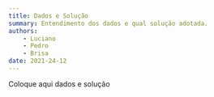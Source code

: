 ```yaml
---
title: Dados e Solução
summary: Entendimento dos dados e qual solução adotada.
authors:
    - Luciano
    - Pedro
    - Brisa
date: 2021-24-12
---
```


Coloque aqui dados e solução